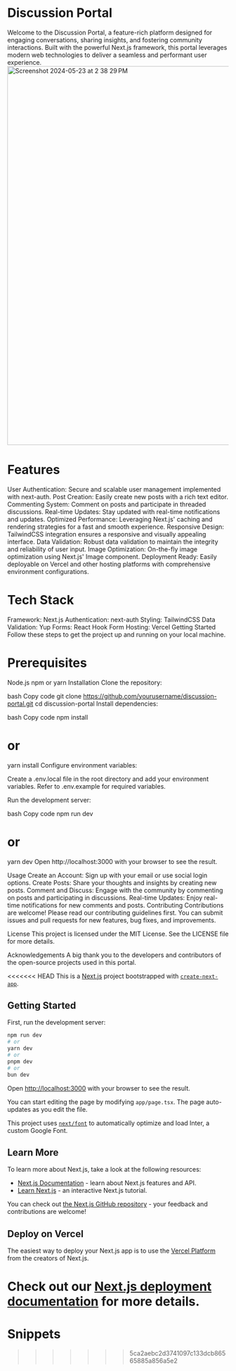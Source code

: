 # Discussion Portal
Welcome to the Discussion Portal, a feature-rich platform designed for engaging conversations, sharing insights, and fostering community interactions. Built with the powerful Next.js framework, this portal leverages modern web technologies to deliver a seamless and performant user experience.
<img width="861" alt="Screenshot 2024-05-23 at 2 38 29 PM" src="https://github.com/saurabh10022000/Snippets/assets/42618226/106c63c9-9353-4bff-a378-90d071a50b7b">

# Features
User Authentication: Secure and scalable user management implemented with next-auth.
Post Creation: Easily create new posts with a rich text editor.
Commenting System: Comment on posts and participate in threaded discussions.
Real-time Updates: Stay updated with real-time notifications and updates.
Optimized Performance: Leveraging Next.js' caching and rendering strategies for a fast and smooth experience.
Responsive Design: TailwindCSS integration ensures a responsive and visually appealing interface.
Data Validation: Robust data validation to maintain the integrity and reliability of user input.
Image Optimization: On-the-fly image optimization using Next.js' Image component.
Deployment Ready: Easily deployable on Vercel and other hosting platforms with comprehensive environment configurations.

# Tech Stack
Framework: Next.js
Authentication: next-auth
Styling: TailwindCSS
Data Validation: Yup
Forms: React Hook Form
Hosting: Vercel
Getting Started
Follow these steps to get the project up and running on your local machine.

# Prerequisites
Node.js
npm or yarn
Installation
Clone the repository:

bash
Copy code
git clone https://github.com/yourusername/discussion-portal.git
cd discussion-portal
Install dependencies:

bash
Copy code
npm install
# or
yarn install
Configure environment variables:

Create a .env.local file in the root directory and add your environment variables. Refer to .env.example for required variables.

Run the development server:

bash
Copy code
npm run dev
# or
yarn dev
Open http://localhost:3000 with your browser to see the result.

Usage
Create an Account: Sign up with your email or use social login options.
Create Posts: Share your thoughts and insights by creating new posts.
Comment and Discuss: Engage with the community by commenting on posts and participating in discussions.
Real-time Updates: Enjoy real-time notifications for new comments and posts.
Contributing
Contributions are welcome! Please read our contributing guidelines first. You can submit issues and pull requests for new features, bug fixes, and improvements.

License
This project is licensed under the MIT License. See the LICENSE file for more details.

Acknowledgements
A big thank you to the developers and contributors of the open-source projects used in this portal.




























<<<<<<< HEAD
This is a [Next.js](https://nextjs.org/) project bootstrapped with [`create-next-app`](https://github.com/vercel/next.js/tree/canary/packages/create-next-app).

## Getting Started

First, run the development server:

```bash
npm run dev
# or
yarn dev
# or
pnpm dev
# or
bun dev
```

Open [http://localhost:3000](http://localhost:3000) with your browser to see the result.

You can start editing the page by modifying `app/page.tsx`. The page auto-updates as you edit the file.

This project uses [`next/font`](https://nextjs.org/docs/basic-features/font-optimization) to automatically optimize and load Inter, a custom Google Font.

## Learn More

To learn more about Next.js, take a look at the following resources:

- [Next.js Documentation](https://nextjs.org/docs) - learn about Next.js features and API.
- [Learn Next.js](https://nextjs.org/learn) - an interactive Next.js tutorial.

You can check out [the Next.js GitHub repository](https://github.com/vercel/next.js/) - your feedback and contributions are welcome!

## Deploy on Vercel

The easiest way to deploy your Next.js app is to use the [Vercel Platform](https://vercel.com/new?utm_medium=default-template&filter=next.js&utm_source=create-next-app&utm_campaign=create-next-app-readme) from the creators of Next.js.

Check out our [Next.js deployment documentation](https://nextjs.org/docs/deployment) for more details.
=======
# Snippets
>>>>>>> 5ca2aebc2d3741097c133dcb86565885a856a5e2
